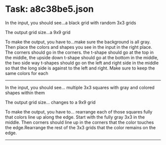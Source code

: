 # Task: a8c38be5.json

In the input, you should see...a black grid with random 3x3 grids

The output grid size...a 9x9 grid

To make the output, you have to...make sure the background is all gray. Then place the colors and shapes you see in the input in the right place. The corners should go in the corners. the t-shape should go at the top in the middle, the upside down t-shape should go at the bottom in the middle, the two side way t-shapes should go on the left and right side in the middle so that the long side is against to the left and right. Make sure to keep the same colors for each

---

In the input, you should see... multiple 3x3 squares with gray and colored shapes within them

The output grid size... changes to a 9x9 grid

To make the output, you have to... rearrange each of those squares fully that colors line up along the edge. Start with the fully gray 3x3 in the middle. Then corners should line up in the corners that the color touches the edge.Rearrange the rest of the 3x3 grids that the color remains on the edge.

---


